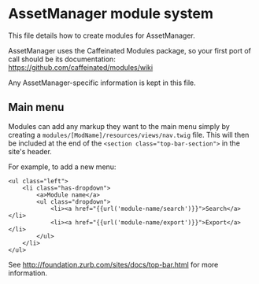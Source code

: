 AssetManager module system
==========================

This file details how to create modules for AssetManager.

AssetManager uses the Caffeinated Modules package,
so your first port of call should be its documentation:
https://github.com/caffeinated/modules/wiki

Any AssetManager-specific information is kept in this file.

Main menu
---------

Modules can add any markup they want to the main menu
simply by creating a `modules/[ModName]/resources/views/nav.twig` file.
This will then be included at the end of the `<section class="top-bar-section">`
in the site's header.

For example, to add a new menu:

    <ul class="left">
        <li class="has-dropdown">
            <a>Module name</a>
            <ul class="dropdown">
                <li><a href="{{url('module-name/search')}}">Search</a></li>
                <li><a href="{{url('module-name/export')}}">Export</a></li>
            </ul>
        </li>
    </ul>

See http://foundation.zurb.com/sites/docs/top-bar.html for more information.
